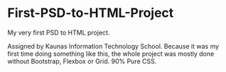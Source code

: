 # First-PSD-to-HTML-Project
My very first PSD to HTML project.

Assigned by Kaunas Information Technology School.
Because it was my first time doing something like this,
the whole project was mostly done without Bootstrap, Flexbox or Grid.
90% Pure CSS.
